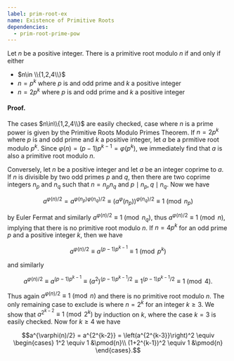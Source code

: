 ```yaml
---
label: prim-root-ex
name: Existence of Primitive Roots
dependencies:
  - prim-root-prime-pow
---
```


Let $n$ be a positive integer. There is a primitive root modulo $n$ if and only if either

- $n\in \\{1,2,4\\}$
- $n = p^k$ where $p$ is and odd prime and $k$ a positive integer
- $n = 2p^k$ where $p$ is and odd prime and $k$ a positive integer

#### Proof.

The cases $n\in\\{1,2,4\\}$ are easily checked, case where $n$ is a prime power is given by the Primitive Roots Modulo Primes Theorem. If $n=2p^k$ where $p$ is and odd prime and $k$ a positive integer, let $a$ be a prmitive root modulo $p^k$. Since $\varphi(n) = (p-1)p^{k-1} = \varphi(p^k)$, we immediately find that $a$ is also a primitive root modulo $n$.

Conversely, let $n$ be a positive integer and let $a$ be an integer coprime to $a$. If $n$ is divisible by two odd primes $p$ and $q$, then there are two coprime integers $n_p$ and $n_q$ such that $n = n_pn_q$ and $p\mid n_p, q\mid n_q$. Now we have

$$a^{\varphi(n)/2} = a^{\varphi(n_p)\varphi(n_q)/2} \equiv (a^\varphi(n_p))^{\varphi(n_q)/2} \equiv 1\pmod{n_p}$$

by Euler Fermat and similarly $a^{\varphi(n)/2} \equiv 1\pmod{n_q}$, thus $a^{\varphi(n)/2}\equiv 1\pmod{n}$, implying that there is no primitive root modulo $n$. If $n=4p^k$ for an odd prime $p$ and a positive integer $k$, then we have

$$a^{\varphi(n)/2} \equiv a^{(p-1)p^{k-1}} \equiv 1\pmod{p^k}$$

and similarly

$$a^{\varphi(n)/2} \equiv a^{(p-1)p^{k-1}} \equiv (a^2)^{(p-1)p^{k-1}/2} \equiv 1^{(p-1)p^{k-1}/2} \equiv 1 \pmod{4}.$$

Thus again $a^{\varphi(n)/2}\equiv 1\pmod{n}$ and there is no primitive root modulo $n$. The only remaining case to exclude is where $n=2^k$ for an integer $k\geq 3$. We show that $a^{2^{k-2}}\equiv 1\pmod{2^k}$ by induction on $k$, where the case $k = 3$ is easily checked. Now for $k\geq 4$ we have

$$a^{\varphi(n)/2} = a^{2^{k-2}} = \left(a^{2^{k-3}}\right)^2 \equiv \begin{cases}
1^2 \equiv 1 &\pmod{n}\\
(1+2^{k-1})^2 \equiv 1 &\pmod{n}
\end{cases}.$$